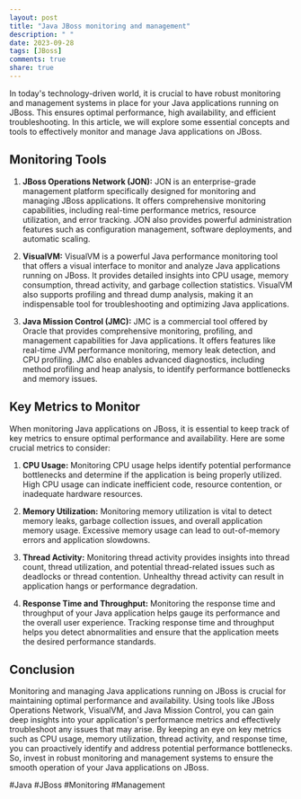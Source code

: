 ```yaml
---
layout: post
title: "Java JBoss monitoring and management"
description: " "
date: 2023-09-28
tags: [JBoss]
comments: true
share: true
---
```


In today's technology-driven world, it is crucial to have robust monitoring and management systems in place for your Java applications running on JBoss. This ensures optimal performance, high availability, and efficient troubleshooting. In this article, we will explore some essential concepts and tools to effectively monitor and manage Java applications on JBoss.

## Monitoring Tools

1. **JBoss Operations Network (JON):** JON is an enterprise-grade management platform specifically designed for monitoring and managing JBoss applications. It offers comprehensive monitoring capabilities, including real-time performance metrics, resource utilization, and error tracking. JON also provides powerful administration features such as configuration management, software deployments, and automatic scaling.

2. **VisualVM:** VisualVM is a powerful Java performance monitoring tool that offers a visual interface to monitor and analyze Java applications running on JBoss. It provides detailed insights into CPU usage, memory consumption, thread activity, and garbage collection statistics. VisualVM also supports profiling and thread dump analysis, making it an indispensable tool for troubleshooting and optimizing Java applications.

3. **Java Mission Control (JMC):** JMC is a commercial tool offered by Oracle that provides comprehensive monitoring, profiling, and management capabilities for Java applications. It offers features like real-time JVM performance monitoring, memory leak detection, and CPU profiling. JMC also enables advanced diagnostics, including method profiling and heap analysis, to identify performance bottlenecks and memory issues.

## Key Metrics to Monitor

When monitoring Java applications on JBoss, it is essential to keep track of key metrics to ensure optimal performance and availability. Here are some crucial metrics to consider:

1. **CPU Usage:** Monitoring CPU usage helps identify potential performance bottlenecks and determine if the application is being properly utilized. High CPU usage can indicate inefficient code, resource contention, or inadequate hardware resources.

2. **Memory Utilization:** Monitoring memory utilization is vital to detect memory leaks, garbage collection issues, and overall application memory usage. Excessive memory usage can lead to out-of-memory errors and application slowdowns.

3. **Thread Activity:** Monitoring thread activity provides insights into thread count, thread utilization, and potential thread-related issues such as deadlocks or thread contention. Unhealthy thread activity can result in application hangs or performance degradation.

4. **Response Time and Throughput:** Monitoring the response time and throughput of your Java application helps gauge its performance and the overall user experience. Tracking response time and throughput helps you detect abnormalities and ensure that the application meets the desired performance standards.

## Conclusion

Monitoring and managing Java applications running on JBoss is crucial for maintaining optimal performance and availability. Using tools like JBoss Operations Network, VisualVM, and Java Mission Control, you can gain deep insights into your application's performance metrics and effectively troubleshoot any issues that may arise. By keeping an eye on key metrics such as CPU usage, memory utilization, thread activity, and response time, you can proactively identify and address potential performance bottlenecks. So, invest in robust monitoring and management systems to ensure the smooth operation of your Java applications on JBoss.

\#Java #JBoss #Monitoring #Management